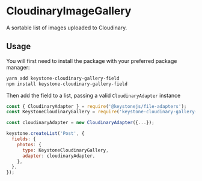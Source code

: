 # CloudinaryImageGallery

A sortable list of images uploaded to Cloudinary.

## Usage

You will first need to install the package with your preferred package manager:

```bash
yarn add keystone-cloudinary-gallery-field
npm install keystone-cloudinary-gallery-field
```

Then add the field to a list, passing a valid `CloudinaryAdapter` instance

```js
const { CloudinaryAdapter } = require('@keystonejs/file-adapters');
const KeystoneCloudinaryGallery = require('keystone-cloudinary-gallery-field');

const cloudinaryAdapter = new CloudinaryAdapter({...});

keystone.createList('Post', {
  fields: {
    photos: {
      type: KeystoneCloudinaryGallery,
      adapter: cloudinaryAdapter,
    },
  },
});
```
